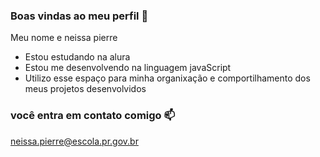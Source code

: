 ### Boas vindas ao meu perfil 💙

Meu nome e neissa pierre

- Estou estudando na alura
- Estou me desenvolvendo na linguagem javaScript
- Utilizo esse espaço para minha organixação e comportilhamento dos meus projetos desenvolvidos

### você entra em contato comigo 📫

neissa.pierre@escola.pr.gov.br
